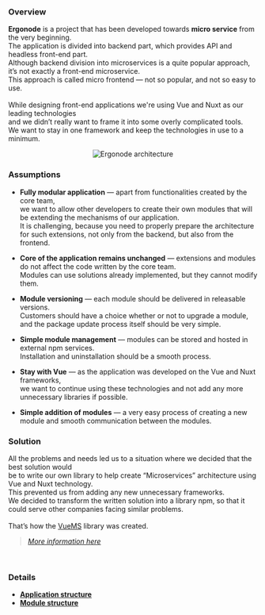 ### Overview

**Ergonode** is a project that has been developed towards **micro service** from the very beginning. <br>
The application is divided into backend part, which provides API and headless front-end part. <br>
Although backend division into microservices is a quite popular approach, it’s not exactly a front-end microservice. <br>
This approach is called micro frontend — not so popular, and not so easy to use.
<br>
<br>
While designing front-end applications we're using Vue and Nuxt as our leading technologies <br>
and we didn’t really want to frame it into some overly complicated tools. <br>We want to stay in one framework and keep the technologies in use to a minimum.

<p align="center">
     <img src="images/full_ergo_architecture.png"
          alt="Ergonode architecture"
          />
</p>

### Assumptions

* **Fully modular application** — apart from functionalities created by the core team, <br>
we want to allow other developers to create their own modules that will be extending the mechanisms of our application. <br>
It is challenging, because you need to properly prepare the architecture for such extensions, not only from the backend, but also from the frontend.

* **Core of the application remains unchanged** — extensions and modules do not affect the code written by the core team.<br>
Modules can use solutions already implemented, but they cannot modify them.

* **Module versioning** — each module should be delivered in releasable versions. <br>
Customers should have a choice whether or not to upgrade a module, and the package update process itself should be very simple.

* **Simple module management** — modules can be stored and hosted in external npm services. <br>
Installation and uninstallation should be a smooth process.

* **Stay with Vue** — as the application was developed on the Vue and Nuxt frameworks, <br>
we want to continue using these technologies and not add any more unnecessary libraries if possible.

* **Simple addition of modules** — a very easy process of creating a new module and smooth communication between the modules.

### Solution

All the problems and needs led us to a situation where we decided that the best solution would <br>
be to write our own library to help create “Microservices” architecture using Vue and Nuxt technology. <br>
This prevented us from adding any new unnecessary frameworks.<br>
We decided to transform the written solution into a library npm, so that it could serve other companies facing similar problems.
<br>
<br>
That’s how the [VueMS](https://www.npmjs.com/package/@ergonode/vuems) library was created. <br>

> *[More information here](frontend/architecture/app-structure.md)*
<br>

### Details

* [**Application structure**](frontend/architecture/app-structure.md)
* [**Module structure**](frontend/architecture/module-structure.md)
